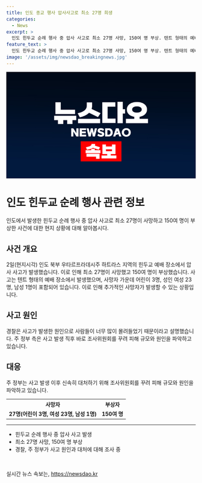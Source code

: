 ```yaml
---
title: 인도 종교 행사 압사사고로 최소 27명 희생
categories:
  - News
excerpt: >
  인도 힌두교 순례 행사 중 압사 사고로 최소 27명 사망, 150여 명 부상. 텐트 형태의 예배 장소에서 발생한 사고로 어린이 3명 등 다수의 희생자 발생. 현지 경찰은 사고가 바람 때문에 발생했다고 설명하고, 주 정부는 사고 조사를 위한 조사위원회를 꾸림. (150자)
feature_text: >
  인도 힌두교 순례 행사 중 압사 사고로 최소 27명 사망, 150여 명 부상. 텐트 형태의 예배 장소에서 발생한 사고로 어린이 3명 등 다수의 희생자 발생. 현지 경찰은 사고가 바람 때문에 발생했다고 설명하고, 주 정부는 사고 조사를 위한 조사위원회를 꾸림. (150자)
image: '/assets/img/newsdao_breakingnews.jpg'
---
```


<p><img src="/assets/img/newsdao_breakingnews.jpg" alt="ontimetimes 속보" /></p>

<h1>인도 힌두교 순례 행사 관련 정보</h1>

<p data-ke-size="size16">인도에서 발생한 힌두교 순례 행사 중 압사 사고로 최소 27명이 사망하고 150여 명이 부상한 사건에 대한 현지 상황에 대해 알아봅시다.</p>

<h2 data-ke-size="size26">사건 개요</h2>

<p data-ke-size="size16">2일(현지시각) 인도 북부 우타르프라데시주 하트라스 지역의 힌두교 예배 장소에서 압사 사고가 발생했습니다. 이로 인해 최소 27명이 사망했고 150여 명이 부상했습니다. 사고는 텐트 형태의 예배 장소에서 발생했으며, 사망자 가운데 어린이 3명, 성인 여성 23명, 남성 1명이 포함되어 있습니다. 이로 인해 추가적인 사망자가 발생할 수 있는 상황입니다.</p>

<h2 data-ke-size="size26">사고 원인</h2>

<p data-ke-size="size16">경찰은 사고가 발생한 원인으로 사람들이 너무 많이 몰려들었기 때문이라고 설명했습니다. 주 정부 측은 사고 발생 직후 바로 조사위원회를 꾸려 피해 규모와 원인을 파악하고 있습니다.</p>

<h2 data-ke-size="size26">대응</h2>

<p data-ke-size="size16">주 정부는 사고 발생 이후 신속히 대처하기 위해 조사위원회를 꾸려 피해 규모와 원인을 파악하고 있습니다.</p>

<table>
  <tr>
    <th>사망자</th>
    <th>부상자</th>
  </tr>
  <tr>
    <td style="text-align: center; height: 17px;"><b>27명(어린이 3명, 여성 23명, 남성 1명)</b></td>
    <td style="text-align: center; height: 17px;"><b>150여 명</b></td>
  </tr>
</table>

<hr>

<ul>
  <li>힌두교 순례 행사 중 압사 사고 발생</li>
  <li>최소 27명 사망, 150여 명 부상</li>
  <li>경찰, 주 정부가 사고 원인과 대처에 대해 조사 중</li>
</ul>

<p data-ke-size="size16">&nbsp;</p>
실시간 뉴스 속보는, <a href="https://newsdao.kr" rel="dofollow">https://newsdao.kr</a>


